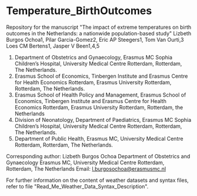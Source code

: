 # Temperature_BirthOutcomes
Repository for the manuscript "The impact of extreme temperatures on birth outcomes in the Netherlands: a nationwide population-based study" 
Lizbeth Burgos Ochoa1, Pilar Garcia-Gomez2, Eric AP Steegers1, Tom Van Ourti,3 Loes CM Bertens1, Jasper V Been1,4,5
1. Department of Obstetrics and Gynaecology, Erasmus MC Sophia Children’s Hospital, University Medical Centre Rotterdam, Rotterdam, The Netherlands.
2. Erasmus School of Economics, Tinbergen Institute and Erasmus Centre for Health Economics Rotterdam, Erasmus University Rotterdam, Rotterdam, The Netherlands.
3. Erasmus School of Health Policy and Management, Erasmus School of Economics, Tinbergen Institute and Erasmus Centre for Health Economics Rotterdam, Erasmus University Rotterdam, Rotterdam, the Netherlands
4. Division of Neonatology, Department of Paediatrics, Erasmus MC Sophia Children’s Hospital, University Medical Centre Rotterdam, Rotterdam, The Netherlands.
5. Department of Public Health, Erasmus MC, University Medical Centre Rotterdam, Rotterdam, The Netherlands.
   
Corresponding author: Lizbeth Burgos Ochoa
Department of Obstetrics and Gynaecology Erasmus MC, University Medical Centre Rotterdam, Rotterdam, The Netherlands
Email: l.burgosochoa@erasmusmc.nl

For further information on the content of weather datasets and syntax files, refer to file "Read_Me_Weather_Data_Syntax_Description".
